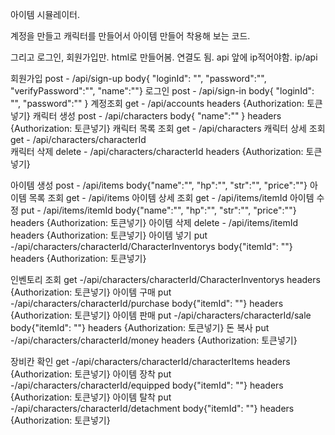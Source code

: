 아이템 시뮬레이터.

계정을 만들고 캐릭터를 만들어서 아이템 만들어 착용해 보는 코드.

그리고 로그인, 회원가입만. html로 만들어봄. 연결도 됨.
api 앞에 ip적어야함. ip/api

회원가입          post    - /api/sign-up                                        body{ "loginId": "", "password":"", "verifyPassword":"", "name":""}
로그인            post    - /api/sign-in                                        body{ "loginId": "", "password":"" }
계정조회          get     - /api/accounts                                       headers {Authorization: 토큰넣기}
캐릭터 생성       post    - /api/characters                                     body{ "name":"" }  headers {Authorization: 토큰넣기}
캐릭터 목록 조회  get     - /api/characters
캐릭터 상세 조회  get     - /api/characters/characterId                      
캐릭터 삭제       delete  - /api/characters/characterId                         headers {Authorization: 토큰넣기}

아이템 생성       post    - /api/items                                          body{"name":"", "hp":"", "str":"", "price":""}
아이템 목록 조회  get     - /api/items
아이템 상세 조회  get     - /api/items/itemId
아이템 수정       put     - /api/items/itemId                                   body{"name":"", "hp":"", "str":"", "price":""}  headers {Authorization: 토큰넣기}
아이템 삭제       delete  - /api/items/itemId                                   headers {Authorization: 토큰넣기}
아이템 넣기       put     -/api/characters/characterId/CharacterInventorys      body{"itemId": ""}    headers {Authorization: 토큰넣기}

인벤토리 조회     get     -/api/characters/characterId/CharacterInventorys      headers {Authorization: 토큰넣기}
아이템 구매       put     -/api/characters/characterId/purchase                 body{"itemId": ""}    headers {Authorization: 토큰넣기}
아이템 판매       put     -/api/characters/characterId/sale                     body{"itemId": ""}    headers {Authorization: 토큰넣기}
돈 복사           put     -/api/characters/characterId/money                    headers {Authorization: 토큰넣기}

장비칸 확인       get     -/api/characters/characterId/characterItems           headers {Authorization: 토큰넣기}
아이템 장착       put     -/api/characters/characterId/equipped                 body{"itemId": ""}    headers {Authorization: 토큰넣기}
아이템 탈착       put     -/api/characters/characterId/detachment               body{"itemId": ""}    headers {Authorization: 토큰넣기}



